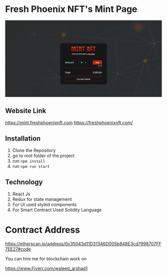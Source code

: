 # Fresh Phoenix NFT's Mint Page

![](https://raw.githubusercontent.com/waleed677/Fresh-Phoenix-Etherium-DAPP/master/public/config/images/banner.png)

## Website Link

https://mint.freshphoenixnft.com
https://freshphoenixnft.com/


## Installation

1. Clone the Repository
2. go to root folder of the project
3. run ``` npm install ``` 
4. run ```npm run start ``` 


## Technology 

1. React Js
2. Redux for state management
3. For UI used styled components
4. For Smart Contract Used Solidity Language


# Contract Address

https://etherscan.io/address/0x35043d11D31346D005b848E3cd7998707FF7EE27#code


You can hire me for blockchain work on

https://www.Fiverr.com/waleed_arshad1

